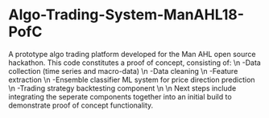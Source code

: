 # Algo-Trading-System-ManAHL18-PofC

A prototype algo trading platform developed for the Man AHL open source hackathon. This code constitutes a proof of concept, consisting of: \n
-Data collection (time series and macro-data) \n
-Data cleaning \n
-Feature extraction \n
-Ensemble classifier ML system for price direction prediction \n
-Trading strategy backtesting component \n
\n
Next steps include integrating the seperate components together into an initial build to demonstrate proof of concept functionality. 
